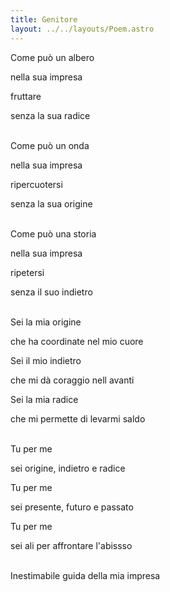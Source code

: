 ```yaml
---
title: Genitore
layout: ../../layouts/Poem.astro
---
```


Come può un albero

nella sua impresa

fruttare

senza la sua radice

<br>
Come può un onda

nella sua impresa

ripercuotersi

senza la sua origine

<br>
Come può una storia

nella sua impresa

ripetersi

senza il suo indietro

<br>
Sei la mia origine

che ha coordinate nel mio cuore

Sei il mio indietro

che mi dà coraggio nell avanti

Sei la mia radice

che mi permette di levarmi saldo

<br>
Tu per me

sei origine, indietro e radice

Tu per me

sei presente, futuro e passato

Tu per me 

sei ali per affrontare l'abissso

<br>
Inestimabile guida della mia impresa
